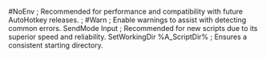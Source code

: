 #NoEnv  ; Recommended for performance and compatibility with future AutoHotkey releases.
; #Warn  ; Enable warnings to assist with detecting common errors.
SendMode Input  ; Recommended for new scripts due to its superior speed and reliability.
SetWorkingDir %A_ScriptDir%  ; Ensures a consistent starting directory.

<!f::
Send, Entschuldigung

return



<!+f::
Send, Entschuldigen 

return


<!e::
Send, é

return

<!h::
Send, herzlichen Glückwunsch
return

<!s::
Send, ß

return

<!u::
Send, ü

return

<!a::
Send, ä

return

<!o::
Send, ö

return



<!+4::
Send, €

return


<!+o::
Send, Ö

return

<!+u::
Send, Ü

return

<!+a::
Send, Ä

return
